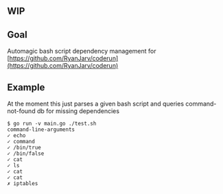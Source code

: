 ## WIP

## Goal
Automagic bash script dependency management for [https://github.com/RyanJarv/coderun](https://github.com/RyanJarv/coderun)

## Example
At the moment this just parses a given bash script and queries command-not-found db for missing dependencies

```
$ go run -v main.go ./test.sh 
command-line-arguments
✓ echo
✓ command
✓ /bin/true
✓ /bin/false
✓ cat
✓ ls
✓ cat
✓ cat
✗ iptables
```
